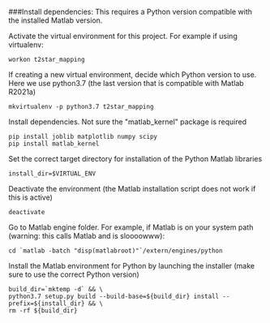 ###Install dependencies:
This requires a Python version compatible with the installed Matlab version.

Activate the virtual environment for this project. For example if using virtualenv:
```shell script
workon t2star_mapping
```

If creating a new virtual environment, decide which Python version to use. Here we use python3.7 (the last version
that is compatible with Matlab R2021a)
```shell script
mkvirtualenv -p python3.7 t2star_mapping
```

Install dependencies. Not sure the "matlab_kernel" package is required
```shell script
pip install joblib matplotlib numpy scipy
pip install matlab_kernel
```

Set the correct target directory for installation of the Python Matlab libraries
```shell script
install_dir=$VIRTUAL_ENV
```

Deactivate the environment (the Matlab installation script does not work if this is active)
```shell script
deactivate
```

Go to Matlab engine folder. For example, if Matlab is on your system path (warning: this calls Matlab and is sloooowww):
```shell script
cd `matlab -batch "disp(matlabroot)"`/extern/engines/python
```

Install the Matlab environment for Python by launching the installer (make sure to use the correct Python version)
```shell script
build_dir=`mktemp -d` && \
python3.7 setup.py build --build-base=${build_dir} install --prefix=${install_dir} && \
rm -rf ${build_dir}
```
